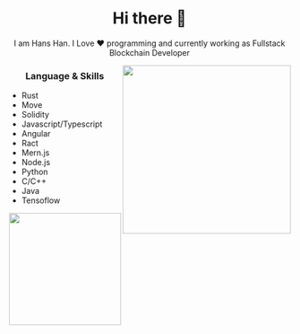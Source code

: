 <h1 align="center"> Hi there 👋 </h1>
<p align="center"> I am Hans Han. I Love ❤️ programming and currently working as Fullstack Blockchain Developer </p>
<img align="right" src="https://www.kindpng.com/picc/m/274-2748314_freetoedit-menherachan-animegirl-animecute-png-kawaii-anime-girl.png" height="300" width="300">
<h3 align="center"> Language & Skills </h3>

- Rust
- Move
- Solidity
- Javascript/Typescript
- Angular
- Ract
- Mern.js
- Node.js
- Python
- C/C++
- Java
- Tensoflow 


<div align="center">
<img height='200px' src="https://github-readme-stats.vercel.app/api/top-langs/?username=HansHan111&hide_title=true&layout=compact&theme=blue-white" />
</div>